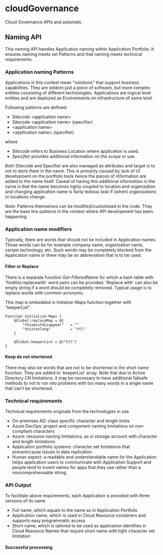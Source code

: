 # cloudGovernance
Cloud Governance APIs and automats.

## Naming API
This naming API handles Application naming within Application Portfolio. It ensures naming meets set Patterns and that naming meets technical requirements.
### Application naming Patterns
Applications in this context mean "solutions" that support business capabilities. They are seldom just a piece of software, but more complex entities consisting of different technologies. Applications are logical level entities and are deployed as Environments on infrastructure of some kind.

Following patterns are defined:
- Sitecode \<application name\>
- Sitecode \<application name\> (specifier)
- \<application name\>
- \<application name\> (specifier)

where
- *Sitecode* refers to Business Location where application is used.
- *Specifier* provides additional information on the scope or use.
  
Both Sitecode and Specifier are also managed as attributes and target is to not to store them in the name. This is primarily caused by lack of UI development on the portfolio tools hence the pieces of information are added to the name itself.
Caveat of having this additional information in the name is that the name becomes tighly coupled to location and organization and changing application name is fairly tedious task if (when) organizations or locations change.
  
Note: Patterns themselves can be modified/customized in the code. They are the base line patterns in the context where API development has been happening.
### Application name modifiers
Typically, there are words that should not be included in Application names. Those words can be for example company name, organization name, certain technology, etc.
Such words may be completely blocked from the Application name or there may be an abbreviation that is to be used.

#### Filter or Replace
There is a separate function *Get-FilteredName* for which a hash table with 'findthis:replacewith' word pairs can be provided. 'Replace with' can also be empty string if a word should be completely removed. Typical usage is to replace words with common acronyms.

This map is embedded in Initialize-Maps function together with "keeperList".
~~~
Function Initialize-Maps {
    $Global:replaceMap = @{
        "thismustdisappear"   = ""
        "thistoolong"         = "ttl"
    }

    $Global:keeperList = @("ttl")    
}
~~~

#### Keep do not shortened
There may also be words that are not to be shortened in the short name function. They are added to 'keeperList' array. Note that due to Active Directory CN limitations, it may be necessary to have additional failsafe methods to not to run into problems with too many words in a single name that can't be shortened.

### Technical requirements
Technical requirements originate from the technologies in use
- On-premises AD: class specific character and length limits
- Azure DevOps: project and component naming limitations on non-compliant characters
- Azure: resource naming limitations, as in storage account with character and length limitations
- Application portfolio systems: character set limitations that prevent/cause issues in data replication
- Human aspect: a readable and understandable name for the Application helps application users to communicate with Application Support and people tend to invent names for apps that they use rather than a noncomprehensable string.

### API Output
To facilitate above requirements, each Application is provided with three versions of its name
- Full name, which equals to the name as in Application Portfolio
- Application name, which is used in Cloud Resource containers and supports easy programmatic access
- Short name, which is tailored to be used as application identifies in Cloud Resource Names that require short name with tight character set limitation

#### Successful processing

